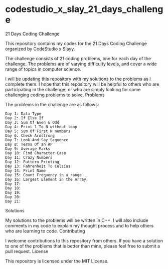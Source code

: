 # codestudio_x_slay_21_days_challenge
21 Days Coding Challenge

This repository contains my codes for the 21 Days Coding Challenge organized by CodeStudio x Slayy.

The challenge consists of 21 coding problems, one for each day of the challenge. The problems are of varying difficulty levels, and cover a wide range of topics in computer science.

I will be updating this repository with my solutions to the problems as I complete them. I hope that this repository will be helpful to others who are participating in the challenge, or who are simply looking for some challenging coding problems to solve.
Problems

The problems in the challenge are as follows:

    Day 1: Data Type
    Day 2: If Else If
    Day 3: Sum Of Even & Odd
    Day 4: Print 1 To N without loop
    Day 5: Sum Of First N numbers
    Day 6: Check Armstrong
    Day 7: Look-And-Say Sequence
    Day 8: Terms Of an AP
    Day 9: Average Marks
    Day 10: Find Character Case
    Day 11: Crazy Numbers
    Day 12: Pattern Printing
    Day 13: Fahrenheit To Celsius
    Day 14: Print Name
    Day 15: Count Frequency in a range
    Day 16: Largest Element in the Array
    Day 17: 
    Day 18: 
    Day 19: 
    Day 20: 
    Day 21: 

Solutions

My solutions to the problems will be written in C++. I will also include comments in my code to explain my thought process and to help others who are learning to code.
Contributing

I welcome contributions to this repository from others. If you have a solution to one of the problems that is better than mine, please feel free to submit a pull request.
License

This repository is licensed under the MIT License.
